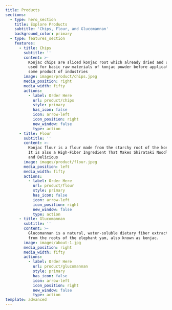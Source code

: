 ```yaml
---
title: Products
sections:
  - type: hero_section
    title: Explore Products
    subtitle: 'Chips, Flour, and Glucomannan'
    background_color: primary
  - type: features_section
    features:
      - title: Chips
        subtitle: ''
        content: >-
          Konjac chips are sliced konjac root which already dried and usually
          used for basic raw materials of konjac powder before applicated for
          some product of industries
        image: images/product/chips.jpeg
        media_position: right
        media_width: fifty
        actions:
          - label: Order Here
            url: product/chips
            style: primary
            has_icon: false
            icon: arrow-left
            icon_position: right
            new_window: false
            type: action
      - title: Flour
        subtitle: ''
        content: >-
          Konjac flour is a flour made from the starchy root of the konjac plant.
          It is also a High-Fiber Ingredient That Makes Shirataki Noodles So Healthy
          and Delicious
        image: images/product/flour.jpeg
        media_position: left
        media_width: fifty
        actions:
          - label: Order Here
            url: product/flour
            style: primary
            has_icon: false
            icon: arrow-left
            icon_position: right
            new_window: false
            type: action
      - title: Glucomannan
        subtitle: ''
        content: >-
          Glucomannan is a natural, water-soluble dietary fiber extracted
          from the roots of the elephant yam, also known as konjac.
        image: images/about-1.jpg
        media_position: right
        media_width: fifty
        actions:
          - label: Order Here
            url: product/glucomannan
            style: primary
            has_icon: false
            icon: arrow-left
            icon_position: right
            new_window: false
            type: action
template: advanced
---
```

